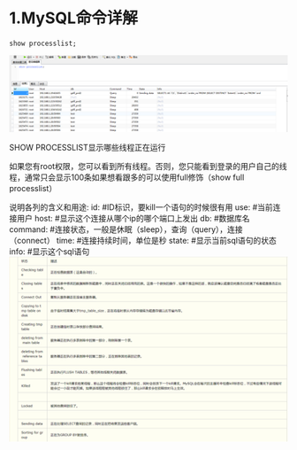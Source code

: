# 1.MySQL命令详解
```
show processlist;
```
![](/static/image/微信截图_20200717173429.png)

SHOW PROCESSLIST显示哪些线程正在运行

如果您有root权限，您可以看到所有线程。否则，您只能看到登录的用户自己的线程，通常只会显示100条如果想看跟多的可以使用full修饰（show full processlist）

说明各列的含义和用途:
id:       #ID标识，要kill一个语句的时候很有用
use:      #当前连接用户
host:     #显示这个连接从哪个ip的哪个端口上发出
db:       #数据库名
command:  #连接状态，一般是休眠（sleep），查询（query），连接（connect）
time:     #连接持续时间，单位是秒
state:    #显示当前sql语句的状态
info:     #显示这个sql语句
![](/static/image/微信截图_20200717173950.png)